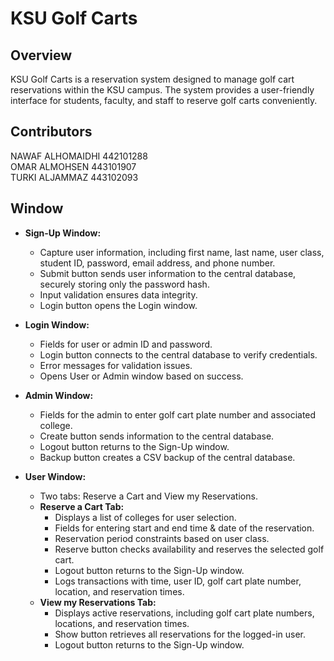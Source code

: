 # KSU Golf Carts
## Overview

KSU Golf Carts is a reservation system designed to manage golf cart reservations within the KSU campus. The system provides a user-friendly interface for students, faculty, and staff to reserve golf carts conveniently.

## Contributors
NAWAF ALHOMAIDHI 442101288
<br>
OMAR ALMOHSEN 443101907
<br>
TURKI ALJAMMAZ 443102093
<br>

## Window

- **Sign-Up Window:**
  - Capture user information, including first name, last name, user class, student ID, password, email address, and phone number.
  - Submit button sends user information to the central database, securely storing only the password hash.
  - Input validation ensures data integrity.
  - Login button opens the Login window.

- **Login Window:**
  - Fields for user or admin ID and password.
  - Login button connects to the central database to verify credentials.
  - Error messages for validation issues.
  - Opens User or Admin window based on success.

- **Admin Window:**
  - Fields for the admin to enter golf cart plate number and associated college.
  - Create button sends information to the central database.
  - Logout button returns to the Sign-Up window.
  - Backup button creates a CSV backup of the central database.

- **User Window:**
  - Two tabs: Reserve a Cart and View my Reservations.
  - **Reserve a Cart Tab:**
    - Displays a list of colleges for user selection.
    - Fields for entering start and end time & date of the reservation.
    - Reservation period constraints based on user class.
    - Reserve button checks availability and reserves the selected golf cart.
    - Logout button returns to the Sign-Up window.
    - Logs transactions with time, user ID, golf cart plate number, location, and reservation times.
  - **View my Reservations Tab:**
    - Displays active reservations, including golf cart plate numbers, locations, and reservation times.
    - Show button retrieves all reservations for the logged-in user.
    - Logout button returns to the Sign-Up window.
